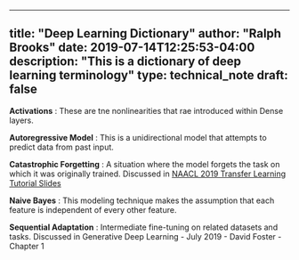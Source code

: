 
---
title: "Deep Learning Dictionary"
author: "Ralph Brooks"
date: 2019-07-14T12:25:53-04:00
description: "This is a dictionary of deep learning terminology"
type: technical_note
draft: false
---

**Activations** : These are tne nonlinearities that rae introduced within Dense layers.


**Autoregressive Model** : This is a unidirectional model that attempts to predict data from past input. 


**Catastrophic Forgetting** : A situation where the model forgets the task on which it was originally trained.
Discussed in [NAACL 2019 Transfer Learning Tutorial Slides](https://docs.google.com/presentation/d/1fIhGikFPnb7G5kr58OvYC3GN4io7MznnM0aAgadvJfc/edit#slide=id.g5a24b37ba6_3_865)



**Naive Bayes** : This modeling technique makes the assumption that each feature is independent of every other feature. 


**Sequential Adaptation** : Intermediate fine-tuning on related datasets and tasks. 
Discussed in Generative Deep Learning - July 2019 - David Foster - Chapter 1

